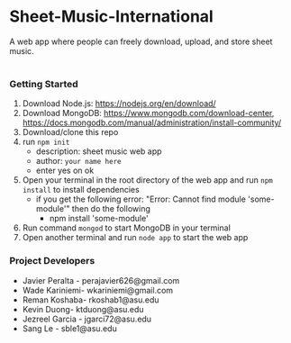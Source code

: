 # Sheet-Music-International
A web app where people can freely download, upload, and store sheet music. 
<br>
<br>
### Getting Started

1. Download Node.js: https://nodejs.org/en/download/
2. Download MongoDB: https://www.mongodb.com/download-center, https://docs.mongodb.com/manual/administration/install-community/
3. Download/clone this repo
4. run ```npm init```
	- description: sheet music web app
	- author: ```your name here```
	- enter yes on ok
5. Open your terminal in the root directory of the web app and run ```npm install``` to install dependencies
	- if you get the following error: "Error: Cannot find module 'some-module'" then do the following
		- npm install 'some-module'
6. Run command ```mongod``` to start MongoDB in your terminal
7. Open another terminal and run ```node app``` to start the web app

### Project Developers
<ul>
<li>Javier Peralta - perajavier626@gmail.com</li>
<li>Wade Kariniemi- wkariniemi@gmail.com</li>
<li>Reman Koshaba- rkoshab1@asu.edu</li>
<li>Kevin Duong- ktduong@asu.edu</li>
<li>Jezreel Garcia - jgarci72@asu.edu</li>
<li>Sang Le - sble1@asu.edu</li>
</ul>
